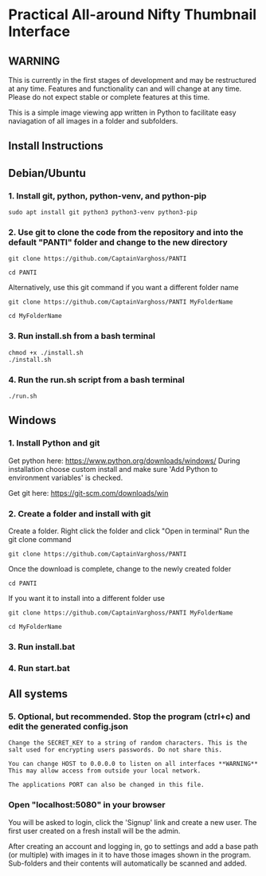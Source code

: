 # Practical All-around Nifty Thumbnail Interface

## WARNING

This is currently in the first stages of development and may be restructured at any time. Features and functionality can and will change at any time. Please do not expect stable or complete features at this time.

This is a simple image viewing app written in Python to facilitate easy naviagation of all images in a folder and subfolders.

## Install Instructions

## Debian/Ubuntu

### 1. Install git, python, python-venv, and python-pip

    sudo apt install git python3 python3-venv python3-pip

### 2. Use git to clone the code from the repository and into the default "PANTI" folder and change to the new directory

    git clone https://github.com/CaptainVarghoss/PANTI

    cd PANTI

Alternatively, use this git command if you want a different folder name

    git clone https://github.com/CaptainVarghoss/PANTI MyFolderName

    cd MyFolderName

### 3. Run install.sh from a bash terminal

    chmod +x ./install.sh
    ./install.sh

### 4. Run the run.sh script from a bash terminal

    ./run.sh

## Windows

### 1. Install Python and git

Get python here: <https://www.python.org/downloads/windows/>
During installation choose custom install and make sure 'Add Python to environment variables' is checked.

Get git here: <https://git-scm.com/downloads/win>

### 2. Create a folder and install with git

Create a folder.
Right click the folder and click "Open in terminal"
Run the git clone command

    git clone https://github.com/CaptainVarghoss/PANTI

Once the download is complete, change to the newly created folder

    cd PANTI

If you want it to install into a different folder use

    git clone https://github.com/CaptainVarghoss/PANTI MyFolderName

    cd MyFolderName

### 3. Run install.bat

### 4. Run start.bat



## All systems

### 5. Optional, but recommended. Stop the program (ctrl+c) and edit the generated config.json

    Change the SECRET_KEY to a string of random characters. This is the salt used for encrypting users passwords. Do not share this.

    You can change HOST to 0.0.0.0 to listen on all interfaces **WARNING** This may allow access from outside your local network.

    The applications PORT can also be changed in this file.

### Open "localhost:5080" in your browser

You will be asked to login, click the 'Signup' link and create a new user. The first user created on a fresh install will be the admin.

After creating an account and logging in, go to settings and add a base path (or multiple) with images in it to have those images shown in the program. Sub-folders and their contents will automatically be scanned and added.
